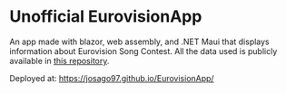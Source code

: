 # Unofficial EurovisionApp

An app made with blazor, web assembly, and .NET Maui that displays information about Eurovision Song Contest.
All the data used is publicly available in [this repository](https://github.com/josago97/EurovisionDataset).

Deployed at: https://josago97.github.io/EurovisionApp/
